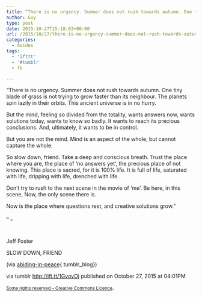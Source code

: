 ```yaml
---
title: “There is no urgency. Summer does not rush towards autumn. One tiny blade of grass is not trying to…”
author: Guy
type: post
date: 2015-10-27T15:18:03+00:00
url: /2015/10/27/there-is-no-urgency-summer-does-not-rush-towards-autumn-one-tiny-blade-of-grass-is-not-trying-to/
categories:
  - Asides
tags:
  - 'ifttt'
  - '#tumblr'
  - fb

---
```

“There is no urgency. Summer does not rush towards autumn. One tiny blade of grass is not trying to grow faster than its neighbour. The planets spin lazily in their orbits. This ancient universe is in no hurry.
  
But the mind, feeling so divided from the totality, wants answers now, wants solutions today, wants to know so badly. It wants to reach its precious conclusions. And, ultimately, it wants to be in control.
  
But you are not the mind. Mind is an aspect of the whole, but cannot capture the whole.
  
So slow down, friend. Take a deep and conscious breath. Trust the place where you are, the place of ‘no answers yet’, the precious place of not knowing. This place is sacred, for it is 100% life. It is full of life, saturated with life, dripping with life, drenched with life.
  
Don’t try to rush to the next scene in the movie of ‘me’. Be here, in this scene, Now, the only scene there is.
  
Now is the place where questions rest, and creative solutions grow.”

&#8211; _</p> 

​

Jeff Foster

SLOW DOWN, FRIEND



(via [abiding-in-peace][1]{.tumblr_blog})

</em>

via tumblr http://ift.tt/1GvovOj published on October 27, 2015 at 04:01PM

<small><a href="http://ift.tt/1gAEAkt" target="_blank">Some rights reserved &#8211; Creative Commons Licence</a></small>.

 [1]: http://ift.tt/UPoJIv